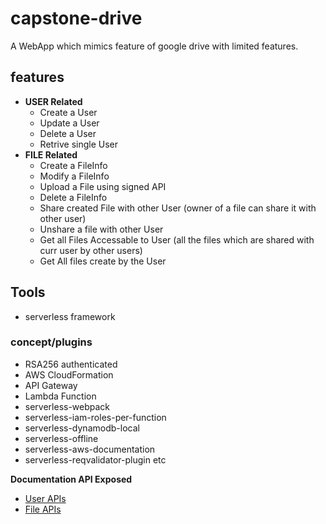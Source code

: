 # capstone-drive

A WebApp which mimics feature of google drive with limited features.

## features
* **USER Related**
    * Create a User
    * Update a User
    * Delete a User
    * Retrive single User
* **FILE Related**
    * Create a FileInfo
    * Modify a FileInfo
    * Upload a File using signed API
    * Delete a FileInfo
    * Share created File with other User (owner of a file can share it with other user)
    * Unshare a file with other User
    * Get all Files Accessable to User (all the files which are shared with curr user by other users)
    * Get All files create by the User

## Tools
* serverless framework

### concept/plugins
* RSA256 authenticated
* AWS CloudFormation
* API Gateway
* Lambda Function
* serverless-webpack
* serverless-iam-roles-per-function
* serverless-dynamodb-local
* serverless-offline
* serverless-aws-documentation
* serverless-reqvalidator-plugin etc


**Documentation API Exposed**

* [User APIs](https://github.com/sakshee-19/capstone-drive/blob/master/documentation/file-api.md)
* [File APIs](https://github.com/sakshee-19/capstone-drive/blob/master/documentation/user-api.md)

